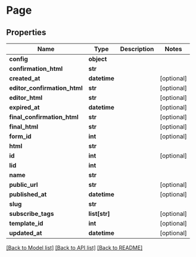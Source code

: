 # Page

## Properties
Name | Type | Description | Notes
------------ | ------------- | ------------- | -------------
**config** | **object** |  | 
**confirmation_html** | **str** |  | 
**created_at** | **datetime** |  | [optional] 
**editor_confirmation_html** | **str** |  | [optional] 
**editor_html** | **str** |  | [optional] 
**expired_at** | **datetime** |  | [optional] 
**final_confirmation_html** | **str** |  | [optional] 
**final_html** | **str** |  | [optional] 
**form_id** | **int** |  | [optional] 
**html** | **str** |  | 
**id** | **int** |  | [optional] 
**lid** | **int** |  | 
**name** | **str** |  | 
**public_url** | **str** |  | [optional] 
**published_at** | **datetime** |  | [optional] 
**slug** | **str** |  | 
**subscribe_tags** | **list[str]** |  | [optional] 
**template_id** | **int** |  | [optional] 
**updated_at** | **datetime** |  | [optional] 

[[Back to Model list]](../README.md#documentation-for-models) [[Back to API list]](../README.md#documentation-for-api-endpoints) [[Back to README]](../README.md)


